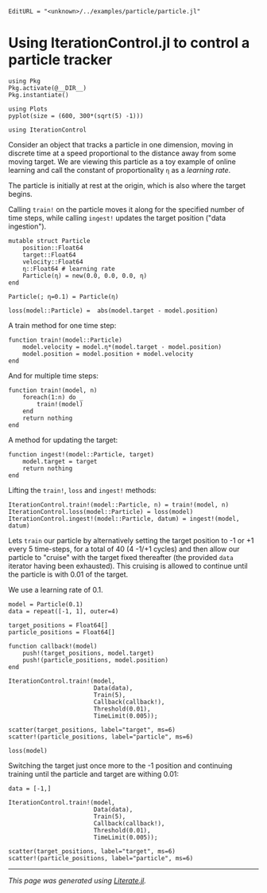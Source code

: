 ```@meta
EditURL = "<unknown>/../examples/particle/particle.jl"
```

# Using IterationControl.jl to control a particle tracker

```@example particle
using Pkg
Pkg.activate(@__DIR__)
Pkg.instantiate()

using Plots
pyplot(size = (600, 300*(sqrt(5) -1)))

using IterationControl
```

Consider an object that tracks a particle in one dimension, moving
in discrete time at a speed proportional to the distance away from
some moving target. We are viewing this particle as a toy example of
online learning and call the constant of proportionality `η` as a
*learning rate*.

The particle is initially at rest at the origin, which is also where
the target begins.

Calling `train!` on the particle moves it along for the specified
number of time steps, while calling `ingest!` updates the target
position ("data ingestion").

```@example particle
mutable struct Particle
    position::Float64
    target::Float64
    velocity::Float64
    η::Float64 # learning rate
    Particle(η) = new(0.0, 0.0, 0.0, η)
end

Particle(; η=0.1) = Particle(η)

loss(model::Particle) =  abs(model.target - model.position)
```

A train method for one time step:

```@example particle
function train!(model::Particle)
    model.velocity = model.η*(model.target - model.position)
    model.position = model.position + model.velocity
end
```

And for multiple time steps:

```@example particle
function train!(model, n)
    foreach(1:n) do _
        train!(model)
    end
    return nothing
end
```

A method for updating the target:

```@example particle
function ingest!(model::Particle, target)
    model.target = target
    return nothing
end
```

Lifting the `train!`, `loss` and `ingest!` methods:

```@example particle
IterationControl.train!(model::Particle, n) = train!(model, n)
IterationControl.loss(model::Particle) = loss(model)
IterationControl.ingest!(model::Particle, datum) = ingest!(model, datum)
```

Lets `train` our particle by alternatively setting the target
position to -1 or +1 every 5 time-steps, for a total of 40 (4 -1/+1
cycles) and then allow our particle to "cruise" with the target
fixed thereafter (the provided `data` iterator having
been exhausted). This cruising is allowed to continue until the
particle is with 0.01 of the target.

We use a learning rate of 0.1.

```@example particle
model = Particle(0.1)
data = repeat([-1, 1], outer=4)
```

```@example particle
target_positions = Float64[]
particle_positions = Float64[]

function callback!(model)
    push!(target_positions, model.target)
    push!(particle_positions, model.position)
end

IterationControl.train!(model,
                        Data(data),
                        Train(5),
                        Callback(callback!),
                        Threshold(0.01),
                        TimeLimit(0.005));

scatter(target_positions, label="target", ms=6)
scatter!(particle_positions, label="particle", ms=6)
```

```@example particle
loss(model)
```

Switching the target just once more to the -1 position and
continuing training until the particle and target are withing 0.01:

```@example particle
data = [-1,]

IterationControl.train!(model,
                        Data(data),
                        Train(5),
                        Callback(callback!),
                        Threshold(0.01),
                        TimeLimit(0.005));

scatter(target_positions, label="target", ms=6)
scatter!(particle_positions, label="particle", ms=6)
```

---

*This page was generated using [Literate.jl](https://github.com/fredrikekre/Literate.jl).*

